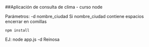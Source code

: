 ##Aplicación de consulta de clima - curso node

Parámetros: -d nombre_ciudad
Si nombre_ciudad contiene espacios encerrar en comillas

```npm install```

EJ: node app.js -d Reinosa

